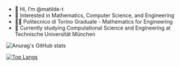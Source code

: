 - 👋 Hi, I’m @matilde-t
- 👀 Interested in Mathematics, Computer Science, and Engineering
- 👩‍🎓 Politecnico di Torino Graduate - Mathematics for Engineering
- 🌱 Currently studying Computational Science and Engineering at Technische Universität München


![Anurag's GitHub stats](https://github-readme-stats.vercel.app/api?username=matilde-t&count_private=true&show_icons=true&theme=vue&hide=stars&include_all_commits=true&hide_rank=true)

[![Top Langs](https://github-readme-stats.vercel.app/api/top-langs/?username=matilde-t&theme=vue&layout=compact&langs_count=6&hide=glsl,jupyter%20notebook)](https://github.com/anuraghazra/github-readme-stats)
<!---
matilde-t/matilde-t is a ✨ special ✨ repository because its `README.md` (this file) appears on your GitHub profile.
You can click the Preview link to take a look at your changes.
--->
